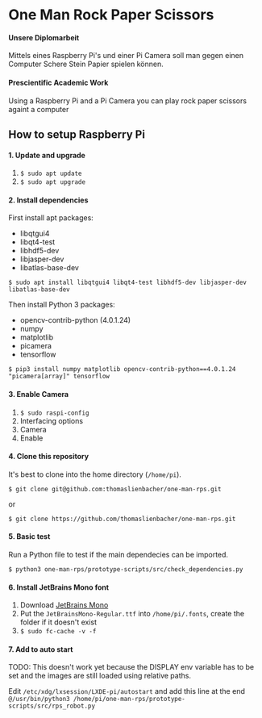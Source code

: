 # One Man Rock Paper Scissors

#### Unsere Diplomarbeit
Mittels eines Raspberry Pi's und einer Pi Camera soll man gegen einen Computer Schere Stein Papier
spielen können.

#### Prescientific Academic Work
Using a Raspberry Pi and a Pi Camera you can play rock paper scissors againt a computer

## How to setup Raspberry Pi

#### 1. Update and upgrade

1. `$ sudo apt update`
2. `$ sudo apt upgrade`

#### 2. Install dependencies

First install apt packages:

* libqtgui4
* libqt4-test
* libhdf5-dev
* libjasper-dev
* libatlas-base-dev

`$ sudo apt install libqtgui4 libqt4-test libhdf5-dev libjasper-dev libatlas-base-dev`

Then install Python 3 packages:

* opencv-contrib-python (4.0.1.24)
* numpy
* matplotlib
* picamera
* tensorflow

`$ pip3 install numpy matplotlib opencv-contrib-python==4.0.1.24 "picamera[array]" tensorflow `

#### 3. Enable Camera

1. `$ sudo raspi-config`
2. Interfacing options
3. Camera
4. Enable

#### 4. Clone this repository

It's best to clone into the home directory (`/home/pi`).

`$ git clone git@github.com:thomaslienbacher/one-man-rps.git`

or

`$ git clone https://github.com/thomaslienbacher/one-man-rps.git`

#### 5. Basic test

Run a Python file to test if the main dependecies can be imported.

`$ python3 one-man-rps/prototype-scripts/src/check_dependencies.py`

#### 6. Install JetBrains Mono font

1. Download [JetBrains Mono](https://www.jetbrains.com/lp/mono/)
2. Put the `JetBrainsMono-Regular.ttf` into `/home/pi/.fonts`, create the folder if it doesn't exist
3. `$ sudo fc-cache -v -f`

#### 7. Add to auto start

TODO: This doesn't work yet because the DISPLAY env variable has to be set and the images are still loaded using relative paths.

Edit `/etc/xdg/lxsession/LXDE-pi/autostart` and add this line at the end `@/usr/bin/python3 /home/pi/one-man-rps/prototype-scripts/src/rps_robot.py`
